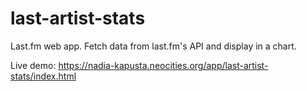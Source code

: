 # last-artist-stats

Last.fm web app. Fetch data from last.fm's API and display in a chart.

Live demo: https://nadia-kapusta.neocities.org/app/last-artist-stats/index.html
